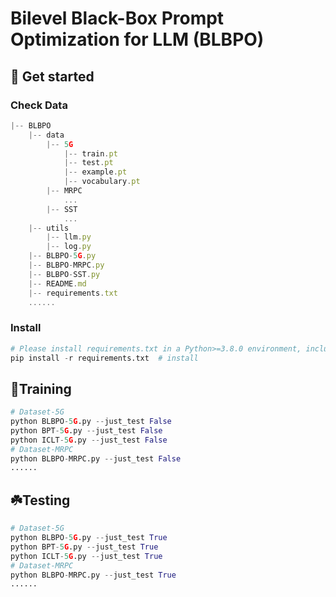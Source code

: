 # Bilevel Black-Box Prompt Optimization for LLM (BLBPO)

## 🚀 Get started

### Check Data

```javascript
|-- BLBPO
	|-- data
    	|-- 5G
			|-- train.pt
			|-- test.pt
			|-- example.pt
			|-- vocabulary.pt
    	|-- MRPC
			...
    	|-- SST
			...
    |-- utils
		|-- llm.py
		|-- log.py
    |-- BLBPO-5G.py
    |-- BLBPO-MRPC.py
    |-- BLBPO-SST.py
    |-- README.md
    |-- requirements.txt
    ......
```

### Install 

```python
# Please install requirements.txt in a Python>=3.8.0 environment, including PyTorch>=1.8. 
pip install -r requirements.txt  # install
```

## 🏃Training

```python
# Dataset-5G
python BLBPO-5G.py --just_test False
python BPT-5G.py --just_test False
python ICLT-5G.py --just_test False
# Dataset-MRPC
python BLBPO-MRPC.py --just_test False
......
```

## ☘️Testing

```python
# Dataset-5G
python BLBPO-5G.py --just_test True
python BPT-5G.py --just_test True
python ICLT-5G.py --just_test True
# Dataset-MRPC
python BLBPO-MRPC.py --just_test True
......
```

